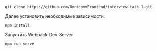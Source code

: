 ```
git clone https://github.com/OmnicommFrontend/interview-task-1.git
```

Далее установить необходимые зависимости:

```
npm install
```

Запустить Webpack-Dev-Server

```
npm run serve
```
